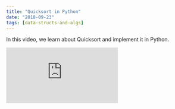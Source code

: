 ```yaml
---
title: "Quicksort in Python"
date: "2018-09-23"
tags: [data-structs-and-algs]
---
```


In this video, we learn about Quicksort and implement it in Python.

<!--truncate-->

<iframe className="youtube-video-player" src="https://www.youtube.com/embed/OSD4b-ih6Kc" title="YouTube video player" frameBorder="0" allow="accelerometer; autoplay; clipboard-write; encrypted-media; gyroscope; picture-in-picture" allowFullScreen></iframe>